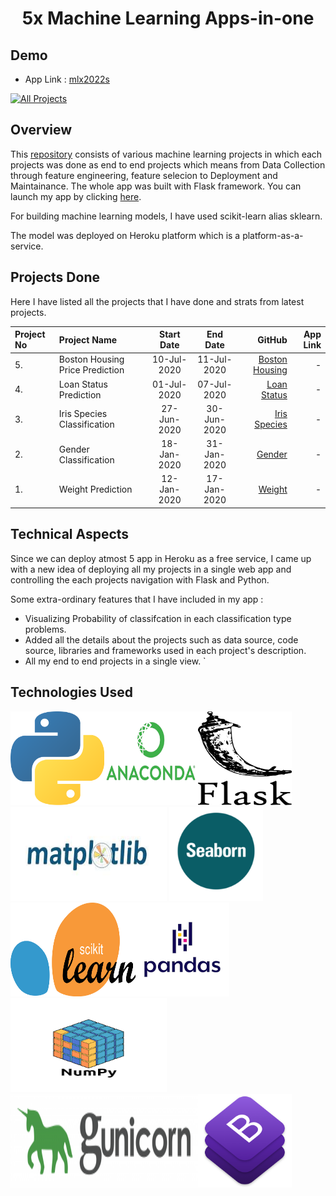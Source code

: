 <h1 align="center">5x Machine Learning Apps-in-one</h1>

## Demo
- App Link : <a href="https://ml-2022.herokuapp.com/" target="_blank">mlx2022s</a>

[![All Projects](Demos/main.png)](https://ml-2022.herokuapp.com/)

## Overview
This [repository](https://github.com/SoumyaSwaraj/Machine-Learning/) consists of various machine learning projects in which each projects was done as end to end projects which means from Data Collection through feature engineering, feature selecion to Deployment and Maintainance. The whole app was built with Flask framework. You can launch my app by clicking <a href="https://mlx2022.herokuapp.com/" target="_blank">here</a>.

For building machine learning models, I have used scikit-learn alias sklearn.

The model was deployed on Heroku platform which is a platform-as-a-service.

## Projects Done
Here I have listed all the projects that I have done and strats from latest projects.

| Project No |          Project Name           |  Start Date  |   End Date  |           GitHub    | App Link |
|:-----------|:--------------------------------|:------------:|:-----------:|--------------------------:|---------:|
| 5.         | Boston Housing Price Prediction | 10-Jul-2020  | 11-Jul-2020 |[Boston Housing](https://github.com/SoumyaSwaraj/Machine-Learning//tree/master/05.Boston_House_Price_Prediction)|-|
| 4.         | Loan Status Prediction | 01-Jul-2020  | 07-Jul-2020 |[Loan Status](https://github.com/SoumyaSwaraj/Machine-Learning//tree/master/02.Loan_Status_Prediction)|-|
| 3.         | Iris Species Classification | 27-Jun-2020  | 30-Jun-2020 |[Iris Species](https://github.com/SoumyaSwaraj/Machine-Learning//tree/master/01.Iris_Species_Classification)|-|
| 2.         | Gender Classification | 18-Jan-2020  | 31-Jan-2020 |[Gender](https://github.com/SoumyaSwaraj/Machine-Learning//tree/master/03.Gender_Classifcation)|-|-|
| 1.         | Weight Prediction | 12-Jan-2020  | 17-Jan-2020 |[Weight](https://github.com/SoumyaSwaraj/Machine-Learning//tree/master/04.Weight_Prediction)|-|-|


## Technical Aspects
Since we can deploy atmost 5 app in Heroku as a free service, I came up with a new idea of deploying all my projects in a single web app and controlling the each projects navigation with Flask and Python.

Some extra-ordinary features that I have included in my app :
- Visualizing Probability of classifcation in each classification type problems.
- Added all the details about the projects such as data source, code source, libraries and frameworks used in each project's description.
- All my end to end projects in a single view.
`
## Technologies Used

<a href="https://www.python.org/doc/"><img src="static/images/photos/python.png" alt="Python" height="150" width="150" margin="1.3rem"></a><a href="https://www.anaconda.com/"><img src="static/images/photos/anaconda.png" alt="Anaconda" height="150" width="150" margin="1.3rem"></a><a href="https://flask.palletsprojects.com/"><img src="static/images/photos/flask.png" alt="Flask" height="150" width="150" margin="1.3rem"></a><a href="https://matplotlib.org/3.2.2/contents.html"><img src="static/images/photos/matplotlib.jpg" alt="Matplotlib" height="150" width="250" margin="1.3rem"></a>
<a href="https://seaborn.pydata.org/"><img src="static/images/photos/seaborn.png" alt="Seaborn" height="150" width="150"></a><a href="https://scikit-learn.org/"><img src="static/images/photos/sklearn.png" alt="scikit-learn" height="150" width="200"></a><a href="https://pandas.pydata.org/docs/"><img src="static/images/photos/pandas.png" alt="Pandas" height="150" width="150"></a><a href="https://numpy.org/doc/"><img src="static/images/photos/numpy.png" alt="NumPy" height="150" width="250"></a><a href="https://gunicorn.org/"><img src="static/images/photos/gunicorn.png" alt="gunicorn" height="150" width="300"></a><a href="https://getbootstrap.com/docs/4.5/getting-started/introduction/"><img src="static/images/photos/bootstrap.png" alt="bootstrap" height="150" width="150"></a>



